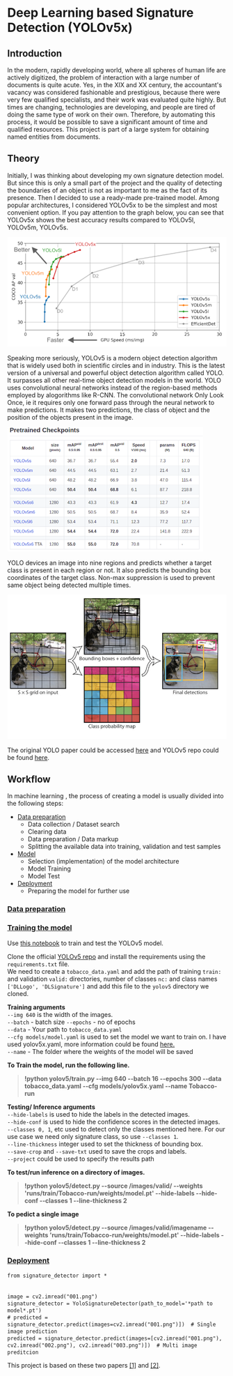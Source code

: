 # Deep Learning based Signature Detection (YOLOv5x)
## Introduction

In the modern, rapidly developing world, where all spheres of human life are actively digitized, the problem of interaction with a large number of documents is quite acute. Yes, in the XIX and XX century, the accountant's vacancy was considered fashionable and prestigious, because there were very few qualified specialists, and their work was evaluated quite highly. But times are changing, technologies are developing, and people are tired of doing the same type of work on their own. Therefore, by automating this process, it would be possible to save a significant amount of time and qualified resources. This project is part of a large system for obtaining named entities from documents.

## Theory

Initially, I was thinking about developing my own signature detection model. But since this is only a small part of the project and the quality of detecting the boundaries of an object is not as important to me as the fact of its presence. Then I decided to use a ready-made pre-trained model. Among popular architectures, I considered YOLOv5x to be the simplest and most convenient option. If you pay attention to the graph below, you can see that YOLOv5x shows the best accuracy results compared to YOLOv5l, YOLOv5m, YOLOv5s.

![YOLO_COMPARSION](Images/yolo_comparison.png)

Speaking more seriously, YOLOv5 is a modern object detection algorithm that is widely used both in scientific circles and in industry. This is the latest version of a universal and powerful object detection algorithm called YOLO. It surpasses all other real-time object detection models in the world.
YOLO uses convolutional neural networks instead of the region-based methods employed by alogorithms like R-CNN. The convolutional network Only Look Once, ie it requires only one forward pass through the neural network to make predictions. It makes two predictions, the class of object and the position of the objects present in the image.

![YOLO_MODEL_LIST](Images/yolo_model_list.png)

YOLO devices an image into nine regions and predicts whether a target class is present in each region or not. It also predicts the bounding box coordinates of the target class. Non-max suppression is used to prevent same object being detected multiple times.

![YOLO_WORKING](Images/yolo_working.jpeg)

The original YOLO paper could be accessed [here](https://arxiv.org/abs/1506.02640) and YOLOv5 repo could be found [here](https://github.com/ultralytics/yolov5).

## Workflow

In machine learning , the process of creating a model is usually divided into the following steps:
* [Data preparation](Step_1_Convertiong_Dataset_to_YOLOv5)
  * Data collection / Dataset search
  * Clearing data
  * Data preparation / Data markup
  * Splitting the available data into training, validation and test samples
* [Model](Step_2_Custom_YOLO_training)
  * Selection (implementation) of the model architecture
  * Model Training
  * Model Test
* [Deployment](Step_3_Usage)
  * Preparing the model for further use

### [Data preparation](Step_1_Convertiong_Dataset_to_YOLOv5)
### [Training the model](Step_2_Custom_YOLO_training)

Use [this notebook](Step_2_Custom_YOLO_training/CustomYOLOv5_using_Tobcco800_dataset.ipynb) to train and test the YOLOv5 model.
  
Clone the official [YOLOv5 repo](https://github.com/ultralytics/yolov5) and install the requirements using the `requirements.txt` file.  
We need to create a `tobacco_data.yaml` and add the path of training `train:` and validation `valid:` directories, number of classes `nc:` and class names `['DLLogo', 'DLSignature']` and add this file to the `yolov5` directory we cloned.  
 
**Training arguments**  
`--img 640` is the width of the images.  
`--batch` - batch size
`--epochs` - no of epochs  
`--data` - Your path to `tobacco_data.yaml`  
`--cfg models/model.yaml` is used to set the model we want to train on. I have used yolov5x.yaml, more information could be found [here.](https://github.com/ultralytics/yolov5#pretrained-checkpoints)  
`--name` - The folder where the weights of the model will be saved

**To Train the model, run the following line.**  
> **!python yolov5/train.py --img 640 --batch 16 --epochs 300 --data tobacco_data.yaml --cfg models/yolov5x.yaml --name Tobacco-run**

**Testing/ Inference arguments**  
`--hide-labels` is used to hide the labels in the detected images.  
`--hide-conf` is used to hide the confidence scores in the detected images.  
`--classes 0, 1`, etc used to detect only the classes mentioned here. For our use case we need only signature class, so use `--classes 1`.  
`--line-thickness` integer used to set the thickness of bounding box.  
`--save-crop` and `--save-txt` used to save the crops and labels.  
`--project` could be used to specify the results path  
  
**To test/run inference on a directory of images.**  
> **!python yolov5/detect.py --source /images/valid/ --weights 'runs/train/Tobacco-run/weights/model.pt' --hide-labels --hide-conf --classes 1 --line-thickness 2**

**To pedict a single image**  
> **!python yolov5/detect.py --source /images/valid/imagename --weights 'runs/train/Tobacco-run/weights/model.pt' --hide-labels --hide-conf --classes 1 --line-thickness 2**  
   

### [Deployment](Step_3_Usage)

```Python3
from signature_detector import *


image = cv2.imread("001.png")
signature_detector = YoloSignatureDetector(path_to_model='*path to model*.pt')
# predicted = signature_detector.predict(images=cv2.imread("001.png")])  # Single image prediction
predicted = signature_detector.predict(images=[cv2.imread("001.png"), cv2.imread("002.png"), cv2.imread("003.png")])  # Multi image preditcion
```

This project is based on these two papers [[1]](https://repositum.tuwien.at/bitstream/20.500.12708/16962/1/Hauri%20Marcel%20Rene%20-%202021%20-%20Detecting%20Signatures%20in%20scanned%20document%20images.pdf) and [[2]](https://arxiv.org/abs/2004.12104).  